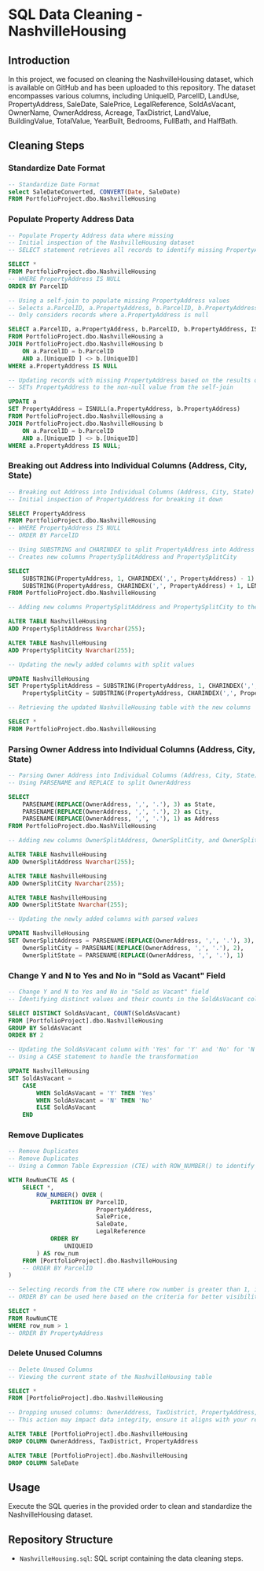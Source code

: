 # SQL Data Cleaning - NashvilleHousing

## Introduction

In this project, we focused on cleaning the NashvilleHousing dataset, which is available on GitHub and has been uploaded to this repository. The dataset encompasses various columns, including UniqueID, ParcelID, LandUse, PropertyAddress, SaleDate, SalePrice, LegalReference, SoldAsVacant, OwnerName, OwnerAddress, Acreage, TaxDistrict, LandValue, BuildingValue, TotalValue, YearBuilt, Bedrooms, FullBath, and HalfBath.

## Cleaning Steps

### Standardize Date Format

```sql
-- Standardize Date Format
select SaleDateConverted, CONVERT(Date, SaleDate)
FROM PortfolioProject.dbo.NashvilleHousing
```

### Populate Property Address Data

```sql
-- Populate Property Address data where missing
-- Initial inspection of the NashvilleHousing dataset
-- SELECT statement retrieves all records to identify missing PropertyAddress entries

SELECT *
FROM PortfolioProject.dbo.NashvilleHousing
-- WHERE PropertyAddress IS NULL
ORDER BY ParcelID

-- Using a self-join to populate missing PropertyAddress values
-- Selects a.ParcelID, a.PropertyAddress, b.ParcelID, b.PropertyAddress, and utilizes ISNULL to replace null values
-- Only considers records where a.PropertyAddress is null

SELECT a.ParcelID, a.PropertyAddress, b.ParcelID, b.PropertyAddress, ISNULL(a.PropertyAddress, b.PropertyAddress)
FROM PortfolioProject.dbo.NashvilleHousing a
JOIN PortfolioProject.dbo.NashvilleHousing b
    ON a.ParcelID = b.ParcelID
    AND a.[UniqueID ] <> b.[UniqueID]
WHERE a.PropertyAddress IS NULL

-- Updating records with missing PropertyAddress based on the results of the previous query
-- SETs PropertyAddress to the non-null value from the self-join

UPDATE a
SET PropertyAddress = ISNULL(a.PropertyAddress, b.PropertyAddress)
FROM PortfolioProject.dbo.NashvilleHousing a
JOIN PortfolioProject.dbo.NashvilleHousing b
    ON a.ParcelID = b.ParcelID
    AND a.[UniqueID ] <> b.[UniqueID]
WHERE a.PropertyAddress IS NULL;
```

### Breaking out Address into Individual Columns (Address, City, State)

```sql
-- Breaking out Address into Individual Columns (Address, City, State)
-- Initial inspection of PropertyAddress for breaking it down

SELECT PropertyAddress
FROM PortfolioProject.dbo.NashvilleHousing
-- WHERE PropertyAddress IS NULL
-- ORDER BY ParcelID

-- Using SUBSTRING and CHARINDEX to split PropertyAddress into Address and City
-- Creates new columns PropertySplitAddress and PropertySplitCity

SELECT 
    SUBSTRING(PropertyAddress, 1, CHARINDEX(',', PropertyAddress) - 1) as Address,
    SUBSTRING(PropertyAddress, CHARINDEX(',', PropertyAddress) + 1, LEN(PropertyAddress)) as City
FROM PortfolioProject.dbo.NashvilleHousing

-- Adding new columns PropertySplitAddress and PropertySplitCity to the NashvilleHousing table

ALTER TABLE NashvilleHousing
ADD PropertySplitAddress Nvarchar(255);

ALTER TABLE NashvilleHousing
ADD PropertySplitCity Nvarchar(255);

-- Updating the newly added columns with split values

UPDATE NashvilleHousing
SET PropertySplitAddress = SUBSTRING(PropertyAddress, 1, CHARINDEX(',', PropertyAddress) - 1),
    PropertySplitCity = SUBSTRING(PropertyAddress, CHARINDEX(',', PropertyAddress) + 1, LEN(PropertyAddress));

-- Retrieving the updated NashvilleHousing table with the new columns

SELECT *
FROM PortfolioProject.dbo.NashvilleHousing
```

### Parsing Owner Address into Individual Columns (Address, City, State)

```sql
-- Parsing Owner Address into Individual Columns (Address, City, State)
-- Using PARSENAME and REPLACE to split OwnerAddress

SELECT
    PARSENAME(REPLACE(OwnerAddress, ',', '.'), 3) as State,
    PARSENAME(REPLACE(OwnerAddress, ',', '.'), 2) as City,
    PARSENAME(REPLACE(OwnerAddress, ',', '.'), 1) as Address
FROM PortfolioProject.dbo.NashVilleHousing

-- Adding new columns OwnerSplitAddress, OwnerSplitCity, and OwnerSplitState to the NashvilleHousing table

ALTER TABLE NashvilleHousing
ADD OwnerSplitAddress Nvarchar(255);

ALTER TABLE NashvilleHousing
ADD OwnerSplitCity Nvarchar(255);

ALTER TABLE NashvilleHousing
ADD OwnerSplitState Nvarchar(255);

-- Updating the newly added columns with parsed values

UPDATE NashvilleHousing
SET OwnerSplitAddress = PARSENAME(REPLACE(OwnerAddress, ',', '.'), 3),
    OwnerSplitCity = PARSENAME(REPLACE(OwnerAddress, ',', '.'), 2),
    OwnerSplitState = PARSENAME(REPLACE(OwnerAddress, ',', '.'), 1)

```

### Change Y and N to Yes and No in "Sold as Vacant" Field

```sql
-- Change Y and N to Yes and No in "Sold as Vacant" field
-- Identifying distinct values and their counts in the SoldAsVacant column

SELECT DISTINCT SoldAsVacant, COUNT(SoldAsVacant)
FROM [PortfolioProject].dbo.NashvilleHousing
GROUP BY SoldAsVacant
ORDER BY 2

-- Updating the SoldAsVacant column with 'Yes' for 'Y' and 'No' for 'N'
-- Using a CASE statement to handle the transformation

UPDATE NashvilleHousing
SET SoldAsVacant = 
    CASE 
        WHEN SoldAsVacant = 'Y' THEN 'Yes'
        WHEN SoldAsVacant = 'N' THEN 'No'
        ELSE SoldAsVacant
    END
```

### Remove Duplicates

```sql
-- Remove Duplicates
-- Remove Duplicates
-- Using a Common Table Expression (CTE) with ROW_NUMBER() to identify and number duplicate records

WITH RowNumCTE AS (
    SELECT *,
        ROW_NUMBER() OVER (
            PARTITION BY ParcelID,
                         PropertyAddress,
                         SalePrice,
                         SaleDate,
                         LegalReference
            ORDER BY 
                UNIQUEID
        ) AS row_num
    FROM [PortfolioProject].dbo.NashvilleHousing
    -- ORDER BY ParcelID
)

-- Selecting records from the CTE where row number is greater than 1, indicating duplicates
-- ORDER BY can be used here based on the criteria for better visibility

SELECT *
FROM RowNumCTE
WHERE row_num > 1
-- ORDER BY PropertyAddress
```

### Delete Unused Columns

```sql
-- Delete Unused Columns
-- Viewing the current state of the NashvilleHousing table

SELECT * 
FROM [PortfolioProject].dbo.NashvilleHousing

-- Dropping unused columns: OwnerAddress, TaxDistrict, PropertyAddress, and SaleDate
-- This action may impact data integrity, ensure it aligns with your requirements

ALTER TABLE [PortfolioProject].dbo.NashvilleHousing
DROP COLUMN OwnerAddress, TaxDistrict, PropertyAddress

ALTER TABLE [PortfolioProject].dbo.NashvilleHousing
DROP COLUMN SaleDate

```

## Usage

Execute the SQL queries in the provided order to clean and standardize the NashvilleHousing dataset.

## Repository Structure

- `NashvilleHousing.sql`: SQL script containing the data cleaning steps.
